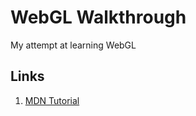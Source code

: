 # WebGL Walkthrough

My attempt at learning WebGL

## Links

1. [MDN Tutorial](https://developer.mozilla.org/en-US/docs/Web/API/WebGL_API/Tutorial)
